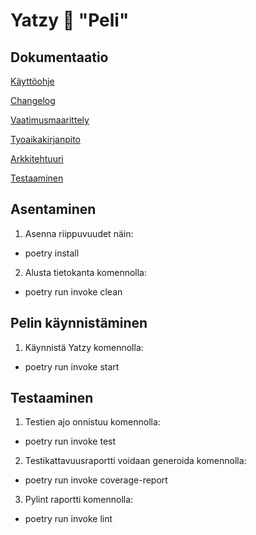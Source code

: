 # Yatzy :game_die: "Peli"

## Dokumentaatio

[Käyttöohje](https://github.com/JuusoSaavalainen/yatzy_game/blob/main/dokumentaatio/kayttoohje.md)

[Changelog](https://github.com/JuusoSaavalainen/ot-harjoitusty-/blob/main/dokumentaatio/changelog.md)

[Vaatimusmaarittely](https://github.com/JuusoSaavalainen/ot-harjoitusty-/blob/main/dokumentaatio/vaatimusmaarittely.md)

[Tyoaikakirjanpito](https://github.com/JuusoSaavalainen/ot-harjoitusty-/blob/main/dokumentaatio/tyoaikakirjanpito.md)

[Arkkitehtuuri](https://github.com/JuusoSaavalainen/ot-harjoitusty-/blob/main/dokumentaatio/arkkitehtuuri.md)

[Testaaminen](https://github.com/JuusoSaavalainen/yatzy_game/blob/main/dokumentaatio/testaaminen.md)


## Asentaminen

1. Asenna riippuvuudet näin:

- poetry install

2. Alusta tietokanta komennolla:

- poetry run invoke clean


## Pelin käynnistäminen

1. Käynnistä Yatzy komennolla:

- poetry run invoke start

## Testaaminen

1. Testien ajo onnistuu komennolla:

- poetry run invoke test

2. Testikattavuusraportti voidaan generoida komennolla:

- poetry run invoke coverage-report

3. Pylint raportti komennolla:

- poetry run invoke lint

